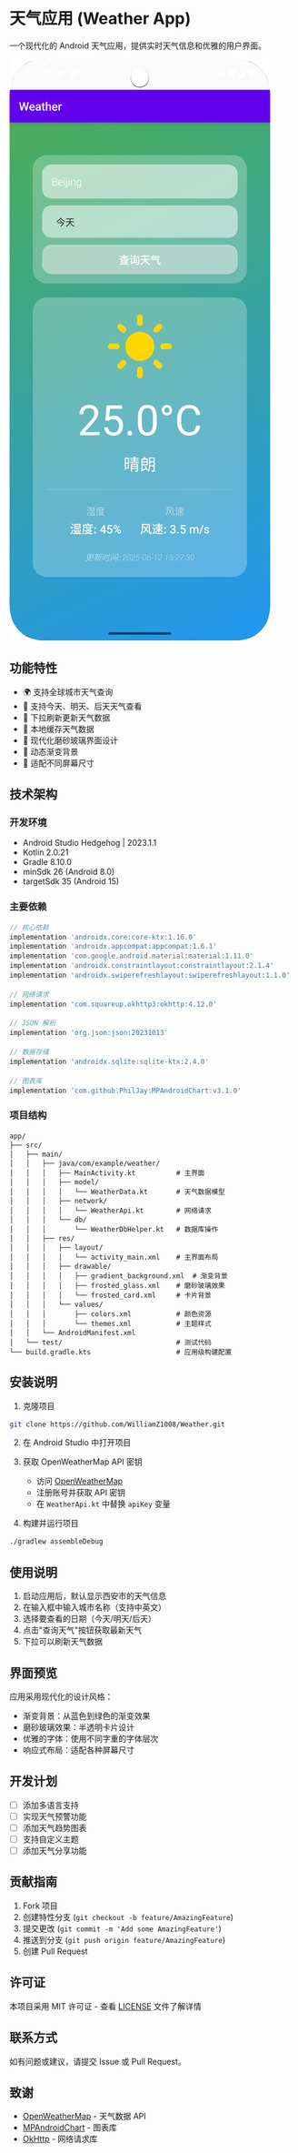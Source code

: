 # 天气应用 (Weather App)

一个现代化的 Android 天气应用，提供实时天气信息和优雅的用户界面。

![Screenshot_20250612_232809](./assets/Screenshot.png)

## 功能特性

- 🌍 支持全球城市天气查询
- 📅 支持今天、明天、后天天气查看
- 🔄 下拉刷新更新天气数据
- 💾 本地缓存天气数据
- 🎨 现代化磨砂玻璃界面设计
- 🌈 动态渐变背景
- 📱 适配不同屏幕尺寸

## 技术架构

### 开发环境
- Android Studio Hedgehog | 2023.1.1
- Kotlin 2.0.21
- Gradle 8.10.0
- minSdk 26 (Android 8.0)
- targetSdk 35 (Android 15)

### 主要依赖
```gradle
// 核心依赖
implementation 'androidx.core:core-ktx:1.16.0'
implementation 'androidx.appcompat:appcompat:1.6.1'
implementation 'com.google.android.material:material:1.11.0'
implementation 'androidx.constraintlayout:constraintlayout:2.1.4'
implementation 'androidx.swiperefreshlayout:swiperefreshlayout:1.1.0'

// 网络请求
implementation 'com.squareup.okhttp3:okhttp:4.12.0'

// JSON 解析
implementation 'org.json:json:20231013'

// 数据存储
implementation 'androidx.sqlite:sqlite-ktx:2.4.0'

// 图表库
implementation 'com.github.PhilJay:MPAndroidChart:v3.1.0'
```

### 项目结构
```
app/
├── src/
│   ├── main/
│   │   ├── java/com/example/weather/
│   │   │   ├── MainActivity.kt          # 主界面
│   │   │   ├── model/
│   │   │   │   └── WeatherData.kt       # 天气数据模型
│   │   │   ├── network/
│   │   │   │   └── WeatherApi.kt        # 网络请求
│   │   │   └── db/
│   │   │       └── WeatherDbHelper.kt   # 数据库操作
│   │   ├── res/
│   │   │   ├── layout/
│   │   │   │   └── activity_main.xml    # 主界面布局
│   │   │   ├── drawable/
│   │   │   │   ├── gradient_background.xml  # 渐变背景
│   │   │   │   ├── frosted_glass.xml    # 磨砂玻璃效果
│   │   │   │   └── frosted_card.xml     # 卡片背景
│   │   │   └── values/
│   │   │       ├── colors.xml           # 颜色资源
│   │   │       └── themes.xml           # 主题样式
│   │   └── AndroidManifest.xml
│   └── test/                            # 测试代码
└── build.gradle.kts                     # 应用级构建配置
```

## 安装说明

1. 克隆项目
```bash
git clone https://github.com/WilliamZ1008/Weather.git
```

2. 在 Android Studio 中打开项目

3. 获取 OpenWeatherMap API 密钥
   - 访问 [OpenWeatherMap](https://openweathermap.org/)
   - 注册账号并获取 API 密钥
   - 在 `WeatherApi.kt` 中替换 `apiKey` 变量

4. 构建并运行项目
```bash
./gradlew assembleDebug
```

## 使用说明

1. 启动应用后，默认显示西安市的天气信息
2. 在输入框中输入城市名称（支持中英文）
3. 选择要查看的日期（今天/明天/后天）
4. 点击"查询天气"按钮获取最新天气
5. 下拉可以刷新天气数据

## 界面预览

应用采用现代化的设计风格：
- 渐变背景：从蓝色到绿色的渐变效果
- 磨砂玻璃效果：半透明卡片设计
- 优雅的字体：使用不同字重的字体层次
- 响应式布局：适配各种屏幕尺寸

## 开发计划

- [ ] 添加多语言支持
- [ ] 实现天气预警功能
- [ ] 添加天气趋势图表
- [ ] 支持自定义主题
- [ ] 添加天气分享功能

## 贡献指南

1. Fork 项目
2. 创建特性分支 (`git checkout -b feature/AmazingFeature`)
3. 提交更改 (`git commit -m 'Add some AmazingFeature'`)
4. 推送到分支 (`git push origin feature/AmazingFeature`)
5. 创建 Pull Request

## 许可证

本项目采用 MIT 许可证 - 查看 [LICENSE](LICENSE) 文件了解详情

## 联系方式

如有问题或建议，请提交 Issue 或 Pull Request。

## 致谢

- [OpenWeatherMap](https://openweathermap.org/) - 天气数据 API
- [MPAndroidChart](https://github.com/PhilJay/MPAndroidChart) - 图表库
- [OkHttp](https://square.github.io/okhttp/) - 网络请求库 